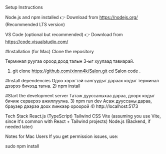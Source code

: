 Setup Instructions

Node.js and npm installed
👉 Download from https://nodejs.org/ (Recommended LTS version)

VS Code (optional but recommended)
👉 Download from https://code.visualstudio.com/


#Installation (for Mac)
Clone the repository

Терминал руугаа ороод доод талын 3-ыг хуулаад тавиарай.
1)    git clone https://github.com/xinnn4k/Salon.git
cd Salon
code .

#Install dependencies
Одоо хэрэгтэй сангуудыг дараах кодыг терминал дээрээ бичээд татна.
2)    npm install


#Start the development server
Татаж дууссаныхаа дараа, доорх кодыг бичиж серверээ ажиллуулна.
3)    npm run dev
Асаж дууссаны дараа, браузер дээрээ доох линкээр ороорой
4)    http://localhost:5173

Tech Stack
React.js (TypeScript)
Tailwind CSS
Vite (assuming you use Vite, since it's common with React + Tailwind projects)
Node.js (Backend, if needed later)

Notes for Mac Users
If you get permission issues, use:

sudo npm install
